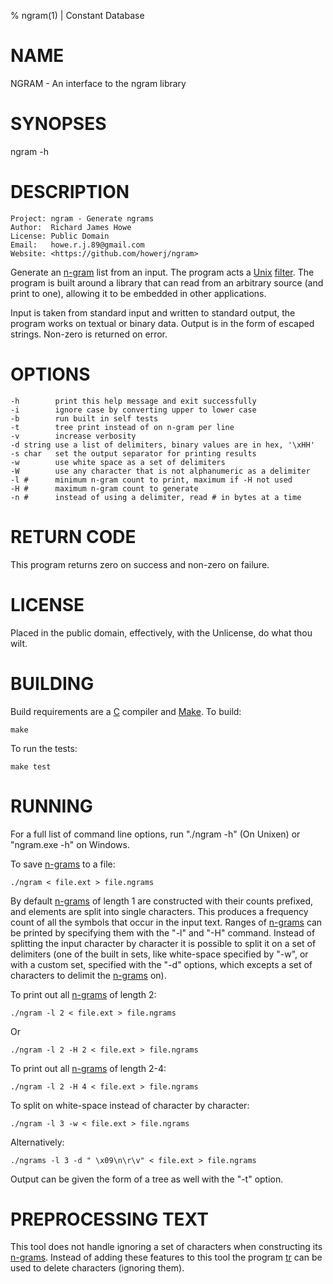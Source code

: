 % ngram(1) | Constant Database

# NAME

NGRAM - An interface to the ngram library

# SYNOPSES

ngram -h

# DESCRIPTION

	Project: ngram - Generate ngrams            
	Author:  Richard James Howe                
	License: Public Domain                     
	Email:   howe.r.j.89@gmail.com             
	Website: <https://github.com/howerj/ngram> 

Generate an [n-gram][] list from an input. The program acts a [Unix][]
[filter][]. The program is built around a library that can read from an
arbitrary source (and print to one), allowing it to be embedded in other
applications.

Input is taken from standard input and written to standard output,
the program works on textual or binary data. Output is in the form
of escaped strings. Non-zero is returned on error.

# OPTIONS

	-h        print this help message and exit successfully
	-i        ignore case by converting upper to lower case
	-b        run built in self tests
	-t        tree print instead of on n-gram per line
	-v        increase verbosity
	-d string use a list of delimiters, binary values are in hex, '\xHH'
	-s char   set the output separator for printing results
	-w        use white space as a set of delimiters
	-W        use any character that is not alphanumeric as a delimiter
	-l #      minimum n-gram count to print, maximum if -H not used
	-H #      maximum n-gram count to generate
	-n #      instead of using a delimiter, read # in bytes at a time


# RETURN CODE

This program returns zero on success and non-zero on failure.

# LICENSE

Placed in the public domain, effectively, with the Unlicense, do what thou wilt.

# BUILDING

Build requirements are a [C][] compiler and [Make][]. To build:

	make

To run the tests:

	make test

# RUNNING

For a full list of command line options, run "./ngram -h" (On Unixen) or
"ngram.exe -h" on Windows.

To save [n-grams][] to a file:

	./ngram < file.ext > file.ngrams

By default [n-grams][] of length 1 are constructed with their counts prefixed,
and elements are split into single characters. This produces a frequency count
of all the symbols that occur in the input text. Ranges of [n-grams][] can be
printed by specifying them with the "-l" and "-H" command. Instead of splitting
the input character by character it is possible to split it on a set of
delimiters (one of the built in sets, like white-space specified by "-w", or
with a custom set, specified with the "-d" options, which excepts a set of
characters to delimit the [n-grams][] on).

To print out all [n-grams][] of length 2:

	./ngram -l 2 < file.ext > file.ngrams

Or

	./ngram -l 2 -H 2 < file.ext > file.ngrams

To print out all [n-grams][] of length 2-4:

	./ngram -l 2 -H 4 < file.ext > file.ngrams

To split on white-space instead of character by character:

	./ngram -l 3 -w < file.ext > file.ngrams

Alternatively:

	./ngrams -l 3 -d " \x09\n\r\v" < file.ext > file.ngrams

Output can be given the form of a tree as well with the "-t" option.

# PREPROCESSING TEXT

This tool does not handle ignoring a set of characters when constructing 
its [n-grams][]. Instead of adding these features to this tool the
program [tr][] can be used to delete characters (ignoring them).

[n-gram]: https://en.wikipedia.org/wiki/N-gram
[n-grams]: https://en.wikipedia.org/wiki/N-gram
[C]: https://en.wikipedia.org/wiki/C_%28programming_language%29
[Make]: https://en.wikipedia.org/wiki/Make_(software)
[filter]: https://en.wikipedia.org/wiki/Filter_(software)
[Unix]: https://en.wikipedia.org/wiki/Unix
[tr]: https://en.wikipedia.org/wiki/Tr_(Unix)
